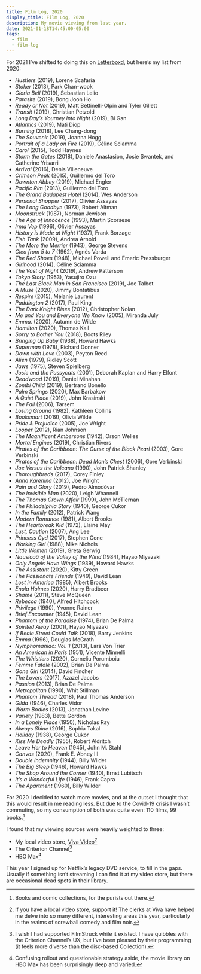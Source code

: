 ```yaml
---
title: Film Log, 2020
display_title: Film Log, 2020
description: My movie viewing from last year.
date: 2021-01-18T14:45:00-05:00
tags:
  - film
  - film-log
---
```


For 2021 I’ve shifted to doing this on [Letterboxd](https://letterboxd.com/dirtystylus/), but here’s my list from 2020:

* *Hustlers* (2019), Lorene Scafaria
* *Stoker* (2013), Park Chan-wook
* *Gloria Bell* (2019), Sebastian Lelio
* *Parasite* (2019), Bong Joon Ho 
* *Ready or Not* (2019), Matt Bettinelli-Olpin and Tyler Gillett
* *Transit* (2019), Christian Petzold
* *Long Day’s Yourney Into Night* (2019), Bi Gan
* *Atlantics* (2019), Mati Diop
* *Burning* (2018), Lee Chang-dong
* *The Souvenir* (2019), Joanna Hogg
* *Portrait of a Lady on Fire* (2019), Céline Sciamma
* *Carol* (2015), Todd Haynes
* *Storm the Gates* (2018), Daniele Anastasion, Josie Swantek, and Catherine Yrisarri
* *Arrival* (2016), Denis Villeneuve
* *Crimson Peak* (2015), Guillermo del Toro
* *Downton Abbey* (2019), Michael Engler
* *Pacific Rim* (2013), Guillermo del Toro
* *The Grand Budapest Hotel* (2014), Wes Anderson
* *Personal Shopper* (2017), Olivier Assayas
* *The Long Goodbye* (1973), Robert Altman
* *Moonstruck* (1987), Norman Jewison
* *The Age of Innocence* (1993), Martin Scorsese
* *Irma Vep* (1996), Olivier Assayas
* *History is Made at Night* (1937), Frank Borzage
* *Fish Tank* (2009), Andrea Arnold
* *The More the Merrier* (1943), George Stevens
* *Cleo from 5 to 7* (1962), Agnès Varda
* *The Red Shoes* (1948), Michael Powell and Emeric Pressburger
* *Girlhood* (2014), Céline Sciamma
* *The Vast of Night* (2019), Andrew Patterson
* *Tokyo Story* (1953), Yasujiro Ozu
* *The Last Black Man in San Francisco* (2019), Joe Talbot
* *A Muse* (2020), Jimmy Bontatibus
* *Respire* (2015), Mélanie Laurent
* *Paddington 2* (2017), Paul King
* *The Dark Knight Rises* (2012), Christopher Nolan
* *Me and You and Everyone We Know* (2005), Miranda July
* *Emma.* (2020), Autumn de Wilde
* *Hamilton* (2020), Thomas Kail
* *Sorry to Bother You* (2018), Boots Riley
* *Bringing Up Baby* (1938), Howard Hawks
* *Superman* (1978), Richard Donner
* *Down with Love* (2003), Peyton Reed
* *Alien* (1979), Ridley Scott
* *Jaws* (1975), Steven Spielberg
* *Josie and the Pussycats* (2001), Deborah Kaplan and Harry Elfont
* *Deadwood* (2019), Daniel Minahan
* *Zombi Child* (2019), Bertrand Bonello
* *Palm Springs* (2020), Max Barbakow
* *A Quiet Place* (2019), John Krasinski
* *The Fall* (2006), Tarsem
* *Losing Ground* (1982), Kathleen Collins
* *Booksmart* (2019), Olivia Wilde
* *Pride & Prejudice* (2005), Joe Wright
* *Looper* (2012), Rian Johnson
* *The Magnificent Ambersons* (1942), Orson Welles
* *Mortal Engines* (2019), Christian Rivers
* *Pirates of the Caribbean: The Curse of the Black Pearl* (2003), Gore Verbinski
* *Pirates of the Caribbean: Dead Man’s Chest* (2006), Gore Verbinski
* *Joe Versus the Volcano* (1990), John Patrick Shanley
* *Thoroughbreds* (2017), Corey Finley
* *Anna Karenina* (2012), Joe Wright
* *Pain and Glory* (2019), Pedro Almodóvar
* *The Invisible Man* (2020), Leigh Whannell
* *The Thomas Crown Affair* (1999), John McTiernan
* *The Philadelphia Story* (1940), George Cukor
* *In the Family* (2012), Patrick Wang
* *Modern Romance* (1981), Albert Brooks
* *The Heartbreak Kid* (1972), Elaine May
* *Lust, Caution* (2007), Ang Lee
* *Princess Cyd* (2017), Stephen Cone
* *Working Girl* (1988), Mike Nichols
* *Little Women* (2019), Greta Gerwig
* *Nausicaä of the Valley of the Wind* (1984), Hayao Miyazaki 
* *Only Angels Have Wings* (1939), Howard Hawks
* *The Assistant* (2020), Kitty Green
* *The Passionate Friends* (1949), David Lean
* *Lost in America* (1985), Albert Brooks
* *Enola Holmes* (2020), Harry Bradbeer
* *Shame* (2011), Steve McQueen
* *Rebecca* (1940), Alfred Hitchcock
* *Privilege* (1990), Yvonne Rainer
* *Brief Encounter* (1945), David Lean
* *Phantom of the Paradise* (1974), Brian De Palma
* *Spirited Away* (2001), Hayao Miyazaki
* *If Beale Street Could Talk* (2018), Barry Jenkins
* *Emma* (1996), Douglas McGrath
* *Nymphomaniac: Vol. 1* (2013), Lars Von Trier
* *An American in Paris* (1951), Vicente Minnelli
* *The Whistlers* (2020), Corneliu Porumboiu
* *Femme Fatale* (2002), Brian De Palma
* *Gone Girl* (2014), David Fincher
* *The Lovers* (2017), Azazel Jacobs
* *Passion* (2013), Brian De Palma
* *Metropolitan* (1990), Whit Stillman
* *Phantom Thread* (2018), Paul Thomas Anderson
* *Gilda* (1946), Charles Vidor
* *Warm Bodies* (2013), Jonathan Levine
* *Variety* (1983), Bette Gordon
* *In a Lonely Place* (1950), Nicholas Ray
* *Always Shine* (2016), Sophia Takal
* *Holiday* (1938), George Cukor
* *Kiss Me Deadly* (1955), Robert Aldritch
* *Leave Her to Heaven* (1945), John M. Stahl
* *Canvas* (2020), Frank E. Abney III
* *Double Indemnity* (1944), Billy Wilder
* *The Big Sleep* (1946), Howard Hawks
* *The Shop Around the Corner* (1940), Ernst Lubitsch
* *It’s a Wonderful Life* (1946), Frank Capra
* *The Apartment* (1960), Billy Wilder

For 2020 I decided to watch more movies, and at the outset I thought that this would result in me reading less. But due to the Covid-19 crisis I wasn’t commuting, so my consumption of both was quite even: 110 films, 99 books.[^1]

I found that my viewing sources were heavily weighted to three:

* My local video store, [Viva Video](http://viva-video.com)[^2]
* The Criterion Channel[^3]
* HBO Max[^4]

This year I signed up for Netflix’s legacy DVD service, to fill in the gaps. Usually if something isn’t streaming I can find it at my video store, but there are occasional dead spots in their library.

[^1]: Books and comic collections, for the purists out there.

[^2]: If you have a local video store, support it! The clerks at Viva have helped me delve into so many different, interesting areas this year, particularly in the realms of screwball comedy and film noir.

[^3]: I wish I had supported FilmStruck while it existed. I have quibbles with the Criterion Channel’s UX, but I’ve been pleased by their programming (it feels more diverse than the disc-based Collection).

[^4]: Confusing rollout and questionable strategy aside, the movie library on HBO Max has been surprisingly deep and varied.